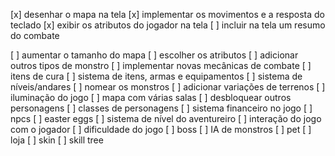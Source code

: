 [x] desenhar o mapa na tela
[x] implementar os movimentos e a resposta do teclado
[x] exibir os atributos do jogador na tela
[ ] incluir na tela um resumo do combate

[ ] aumentar o tamanho do mapa
[ ] escolher os atributos
[ ] adicionar outros tipos de monstro
[ ] implementar novas mecânicas de combate
[ ] itens de cura
[ ] sistema de itens, armas e equipamentos
[ ] sistema de níveis/andares
[ ] nomear os monstros
[ ] adicionar variações de terrenos
[ ] iluminação do jogo
[ ] mapa com várias salas
[ ] desbloquear outros personagens
[ ] classes de personagens
[ ] sistema financeiro no jogo
[ ] npcs
[ ] easter eggs
[ ] sistema de nível do aventureiro
[ ] interação do jogo com o jogador
[ ] dificuldade do jogo
[ ] boss
[ ] IA de monstros
[ ] pet
[ ] loja
[ ] skin
[ ] skill tree
